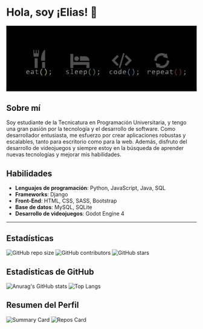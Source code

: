 # Hola, soy ¡Elias! 👋

![Texto alternativo](https://github.com/eliasescalante/eliasescalante/blob/main/banner_2_link.jpg)



## Sobre mí

Soy estudiante de la Tecnicatura en Programación Universitaria, y tengo una gran pasión por la tecnología y el desarrollo de software. Como desarrollador entusiasta, me esfuerzo por crear aplicaciones robustas y escalables, tanto para escritorio como para la web. Además, disfruto del desarrollo de videojuegos y siempre estoy en la búsqueda de aprender nuevas tecnologías y mejorar mis habilidades.

## Habilidades

- **Lenguajes de programación**: Python, JavaScript, Java, SQL
- **Frameworks**: Django
- **Front-End**: HTML, CSS, SASS, Bootstrap
- **Base de datos**: MySQL, SQLite
- **Desarrollo de videojuegos**: Godot Engine 4

----


## Estadísticas

![GitHub repo size](https://img.shields.io/github/repo-size/eliasescalante/repositorio)
![GitHub contributors](https://img.shields.io/github/contributors/eliasescalante/repositorio)
![GitHub stars](https://img.shields.io/github/stars/eliasescalante/repositorio?style=social)

## Estadísticas de GitHub

![Anurag's GitHub stats](https://github-readme-stats.vercel.app/api?username=eliasescalante&show_icons=true&theme=radical)
![Top Langs](https://github-readme-stats.vercel.app/api/top-langs/?username=eliasescalante&layout=compact&theme=radical)

## Resumen del Perfil

![Summary Card](https://github-profile-summary-cards.vercel.app/api/cards/profile-details?username=eliasescalante&theme=vue)
![Repos Card](https://github-profile-summary-cards.vercel.app/api/cards/repos-per-language?username=eliasescalante&theme=vue)

